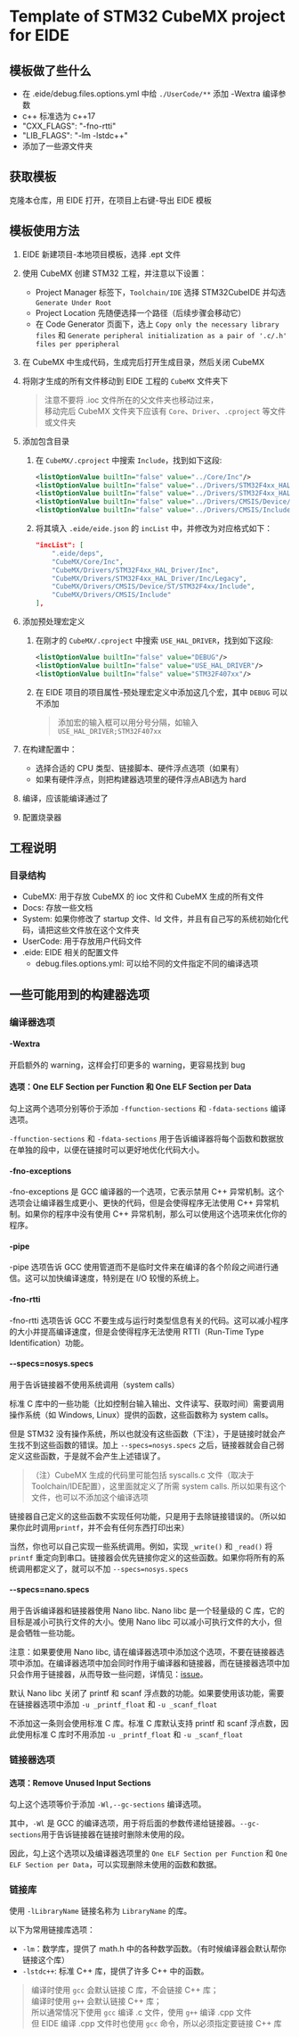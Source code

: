 # Template of STM32 CubeMX project for EIDE

## 模板做了些什么

- 在 .eide/debug.files.options.yml 中给 `./UserCode/**` 添加 -Wextra 编译参数
- c++ 标准选为 c++17
- "CXX_FLAGS": "-fno-rtti"
- "LIB_FLAGS": "-lm -lstdc++"
- 添加了一些源文件夹

## 获取模板

克隆本仓库，用 EIDE 打开，在项目上右键-导出 EIDE 模板

## 模板使用方法

1. EIDE 新建项目-本地项目模板，选择 .ept 文件
2. 使用 CubeMX 创建 STM32 工程，并注意以下设置：
    - Project Manager 标签下，`Toolchain/IDE` 选择 STM32CubeIDE 并勾选 `Generate Under Root`
    - Project Location 先随便选择一个路径（后续步骤会移动它）
    - 在 Code Generator 页面下，选上 `Copy only the necessary library files` 和 `Generate peripheral initialization as a pair of '.c/.h' files per pperipheral`
3. 在 CubeMX 中生成代码，生成完后打开生成目录，然后关闭 CubeMX
4. 将刚才生成的所有文件移动到 EIDE 工程的 `CubeMX` 文件夹下
    > 注意不要将 .ioc 文件所在的父文件夹也移动过来，  
    > 移动完后 CubeMX 文件夹下应该有 `Core`、`Driver`、`.cproject` 等文件或文件夹

5. 添加包含目录
    1. 在 `CubeMX/.cproject` 中搜索 `Include`，找到如下这段:

        ```xml
        <listOptionValue builtIn="false" value="../Core/Inc"/>
        <listOptionValue builtIn="false" value="../Drivers/STM32F4xx_HAL_Driver/Inc"/>
        <listOptionValue builtIn="false" value="../Drivers/STM32F4xx_HAL_Driver/Inc/Legacy"/>
        <listOptionValue builtIn="false" value="../Drivers/CMSIS/Device/ST/STM32F4xx/Include"/>
        <listOptionValue builtIn="false" value="../Drivers/CMSIS/Include"/>
        ```

    2. 将其填入 `.eide/eide.json` 的 `incList` 中，并修改为对应格式如下：

        ```json
        "incList": [
            ".eide/deps",
            "CubeMX/Core/Inc",
            "CubeMX/Drivers/STM32F4xx_HAL_Driver/Inc",
            "CubeMX/Drivers/STM32F4xx_HAL_Driver/Inc/Legacy",
            "CubeMX/Drivers/CMSIS/Device/ST/STM32F4xx/Include",
            "CubeMX/Drivers/CMSIS/Include"
        ],
        ```

6. 添加预处理宏定义
    1. 在刚才的 `CubeMX/.cproject` 中搜索 `USE_HAL_DRIVER`，找到如下这段:

        ```xml
        <listOptionValue builtIn="false" value="DEBUG"/>
        <listOptionValue builtIn="false" value="USE_HAL_DRIVER"/>
        <listOptionValue builtIn="false" value="STM32F407xx"/>
        ```

    2. 在 EIDE 项目的项目属性-预处理宏定义中添加这几个宏，其中 `DEBUG` 可以不添加
        > 添加宏的输入框可以用分号分隔，如输入`USE_HAL_DRIVER;STM32F407xx`

7. 在构建配置中：  
    - 选择合适的 CPU 类型、链接脚本、硬件浮点选项（如果有）  
    - 如果有硬件浮点，则把构建器选项里的硬件浮点ABI选为 hard

8. 编译，应该能编译通过了
9. 配置烧录器

## 工程说明

### 目录结构

- CubeMX: 用于存放 CubeMX 的 ioc 文件和 CubeMX 生成的所有文件
- Docs: 存放一些文档
- System: 如果你修改了 startup 文件、ld 文件，并且有自己写的系统初始化代码，请把这些文件放在这个文件夹
- UserCode: 用于存放用户代码文件
- .eide: EIDE 相关的配置文件
  - debug.files.options.yml: 可以给不同的文件指定不同的编译选项

## 一些可能用到的构建器选项

### 编译器选项

#### -Wextra

开启额外的 warning，这样会打印更多的 warning，更容易找到 bug

#### 选项：One ELF Section per Function 和 One ELF Section per Data

勾上这两个选项分别等价于添加 `-ffunction-sections` 和 `-fdata-sections` 编译选项。

`-ffunction-sections` 和 `-fdata-sections` 用于告诉编译器将每个函数和数据放在单独的段中，以便在链接时可以更好地优化代码大小。

#### -fno-exceptions

-fno-exceptions 是 GCC 编译器的一个选项，它表示禁用 C++ 异常机制。这个选项会让编译器生成更小、更快的代码，但是会使得程序无法使用 C++ 异常机制。如果你的程序中没有使用 C++ 异常机制，那么可以使用这个选项来优化你的程序。

#### -pipe

-pipe 选项告诉 GCC 使用管道而不是临时文件来在编译的各个阶段之间进行通信。这可以加快编译速度，特别是在 I/O 较慢的系统上。

#### -fno-rtti

-fno-rtti 选项告诉 GCC 不要生成与运行时类型信息有关的代码。这可以减小程序的大小并提高编译速度，但是会使得程序无法使用 RTTI（Run-Time Type Identification）功能。

#### --specs=nosys.specs

用于告诉链接器不使用系统调用（system calls）

标准 C 库中的一些功能（比如控制台输入输出、文件读写、获取时间）需要调用操作系统（如 Windows, Linux）提供的函数，这些函数称为 system calls。

但是 STM32 没有操作系统，所以也就没有这些函数（下注），于是链接时就会产生找不到这些函数的错误。加上 `--specs=nosys.specs` 之后，链接器就会自己弱定义这些函数，于是就不会产生上述错误了。

> （注）CubeMX 生成的代码里可能包括 syscalls.c 文件（取决于Toolchain/IDE配置），这里面就定义了所需 system calls. 所以如果有这个文件，也可以不添加这个编译选项

链接器自己定义的这些函数不实现任何功能，只是用于去除链接错误的。（所以如果你此时调用`printf`，并不会有任何东西打印出来）

当然，你也可以自己实现一些系统调用。例如，实现 `_write()` 和 `_read()` 将 `printf` 重定向到串口。链接器会优先链接你定义的这些函数。如果你将所有的系统调用都定义了，就可以不加 `--specs=nosys.specs`

#### --specs=nano.specs

用于告诉编译器和链接器使用 Nano libc. Nano libc 是一个轻量级的 C 库，它的目标是减小可执行文件的大小。使用 Nano libc 可以减小可执行文件的大小，但是会牺牲一些功能。

注意：如果要使用 Nano libc, 请在编译器选项中添加这个选项，不要在链接器选项中添加。在编译器选项中加会同时作用于编译器和链接器，而在链接器选项中加只会作用于链接器，从而导致一些问题，详情见：[issue](https://github.com/github0null/eide/issues/259)。

默认 Nano libc 关闭了 printf 和 scanf 浮点数的功能。如果要使用该功能，需要在链接器选项中添加 `-u _printf_float` 和 `-u _scanf_float`

不添加这一条则会使用标准 C 库。标准 C 库默认支持 printf 和 scanf 浮点数，因此使用标准 C 库时不用添加 `-u _printf_float` 和 `-u _scanf_float`

### 链接器选项

#### 选项：Remove Unused Input Sections

勾上这个选项等价于添加 `-Wl,--gc-sections` 编译选项。

其中，`-Wl` 是 GCC 的编译选项，用于将后面的参数传递给链接器。`--gc-sections`用于告诉链接器在链接时删除未使用的段。

因此，勾上这个选项以及编译器选项里的 `One ELF Section per Function` 和 `One ELF Section per Data`，可以实现删除未使用的函数和数据。

### 链接库

使用 `-lLibraryName` 链接名称为 `LibraryName` 的库。

以下为常用链接库选项：

- `-lm`：数学库，提供了 math.h 中的各种数学函数。（有时候编译器会默认帮你链接这个库）
- `-lstdc++`: 标准 C++ 库，提供了许多 C++ 中的函数。

> 编译时使用 `gcc` 会默认链接 C 库，不会链接 C++ 库；  
> 编译时使用 `g++` 会默认链接 C++ 库；  
> 所以通常情况下使用 `gcc` 编译 .c 文件，使用 `g++` 编译 .cpp 文件  
> 但 EIDE 编译 .cpp 文件时也使用 `gcc` 命令，所以必须指定要链接 C++ 库
